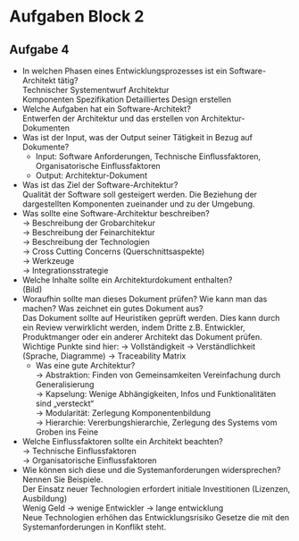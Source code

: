 # Aufgaben Block 2 
## Aufgabe 4
* In welchen Phasen eines Entwicklungsprozesses ist ein Software-Architekt tätig?  
Technischer Systementwurf Architektur   
Komponenten Spezifikation Detailliertes Design erstellen
* Welche Aufgaben hat ein Software-Architekt?  
Entwerfen der Architektur und das erstellen von Architektur-Dokumenten 
* Was ist der Input, was der Output seiner Tätigkeit in Bezug auf Dokumente?
  * Input: Software Anforderungen, Technische Einflussfaktoren, Organisatorische Einflussfaktoren
  * Output: Architektur-Dokument
* Was ist das Ziel der Software-Architektur?  
Qualität der Software soll gesteigert werden.
Die Beziehung der dargestellten Komponenten zueinander und zu der Umgebung.
* Was sollte eine Software-Architektur beschreiben?  
-> Beschreibung der Grobarchitekur   
-> Beschreibung der Feinarchitektur  
-> Beschreibung der Technologien  
-> Cross Cutting Concerns (Querschnittsaspekte)  
-> Werkzeuge  
-> Integrationsstrategie
* Welche Inhalte sollte ein Architekturdokument enthalten?  
(Bild)
* Woraufhin sollte man dieses Dokument prüfen? Wie kann man das machen? Was zeichnet ein gutes Dokument aus?   
Das Dokument sollte auf Heuristiken geprüft werden. Dies kann durch ein Review verwirklicht werden, indem Dritte z.B. Entwickler, Produktmanger oder ein anderer Architekt das Dokument prüfen. 
Wichtige Punkte sind hier:
-> Vollständigkeit
-> Verständlichkeit (Sprache, Diagramme)
-> Traceability Matrix 
  * Was eine gute Architektur?  
-> Abstraktion: Finden von Gemeinsamkeiten Vereinfachung durch Generalisierung  
-> Kapselung: Wenige Abhängigkeiten, Infos und Funktionalitäten sind „versteckt“  
-> Modularität: Zerlegung Komponentenbildung  
-> Hierarchie: Vererbungshierarchie, Zerlegung des Systems vom Groben ins Feine  
* Welche Einflussfaktoren sollte ein Architekt beachten?  
-> Technische Einflussfaktoren  
-> Organisatorische Einflussfaktoren
* Wie können sich diese und die Systemanforderungen widersprechen? Nennen Sie Beispiele.  
Der Einsatz neuer Technologien erfordert initiale Investitionen (Lizenzen, Ausbildung)  
Wenig Geld -> wenige Entwickler -> lange entwicklung  
Neue Technologien erhöhen das Entwicklungsrisiko 
Gesetze die mit den Systemanforderungen in Konflikt steht.
